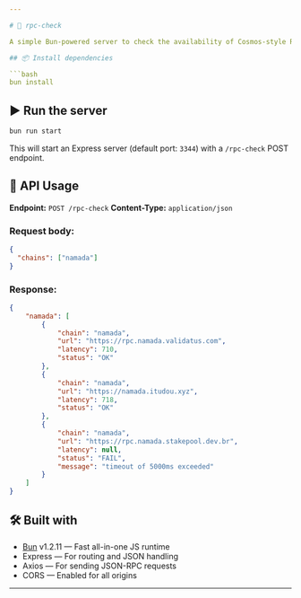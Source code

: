 ```yaml
---

# 🚀 rpc-check

A simple Bun-powered server to check the availability of Cosmos-style RPC endpoints via JSON-RPC `status` requests.

## 📦 Install dependencies

```bash
bun install
```

## ▶️ Run the server

```bash
bun run start
```

This will start an Express server (default port: `3344`) with a `/rpc-check` POST endpoint.

## 📮 API Usage

**Endpoint:** `POST /rpc-check`
**Content-Type:** `application/json`

### Request body:

```json
{
  "chains": ["namada"]
}
```

### Response:

```json
{
    "namada": [
        {
            "chain": "namada",
            "url": "https://rpc.namada.validatus.com",
            "latency": 710,
            "status": "OK"
        },
        {
            "chain": "namada",
            "url": "https://namada.itudou.xyz",
            "latency": 718,
            "status": "OK"
        },
        {
            "chain": "namada",
            "url": "https://rpc.namada.stakepool.dev.br",
            "latency": null,
            "status": "FAIL",
            "message": "timeout of 5000ms exceeded"
        }
    ]
}
```

## 🛠 Built with

* [Bun](https://bun.sh) v1.2.11 — Fast all-in-one JS runtime
* Express — For routing and JSON handling
* Axios — For sending JSON-RPC requests
* CORS — Enabled for all origins

---
```

